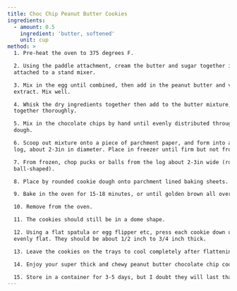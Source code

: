 ```yaml
---
title: Choc Chip Peanut Butter Cookies
ingredients:
  - amount: 0.5
    ingredient: 'butter, softened'
    unit: cup
method: >
  1. Pre-heat the oven to 375 degrees F.

  2. Using the paddle attachment, cream the butter and sugar together in a bowl
  attached to a stand mixer.

  3. Mix in the egg until combined, then add in the peanut butter and vanilla
  extract. Mix well.

  4. Whisk the dry ingredients together then add to the butter mixture, mixing
  together thoroughly.

  5. Mix in the chocolate chips by hand until evenly distributed throughout the
  dough.

  6. Scoop out mixture onto a piece of parchment paper, and form into an even
  log, about 2-3in in diameter. Place in freezer until firm but not frozen.

  7. From frozen, chop pucks or balls from the log about 2-3in wide (roughly
  ball-shaped).

  8. Place by rounded cookie dough onto parchment lined baking sheets.

  9. Bake in the oven for 15-18 minutes, or until golden brown all over.

  10. Remove from the oven.

  11. The cookies should still be in a dome shape.

  12. Using a flat spatula or egg flipper etc, press each cookie down until
  evenly flat. They should be about 1/2 inch to 3/4 inch thick.

  13. Leave the cookies on the trays to cool completely after flattening.

  14. Enjoy your super thick and chewy peanut butter chocolate chip cookies!

  15. Store in a container for 3-5 days, but I doubt they will last that long.
---
```


